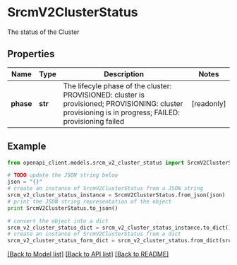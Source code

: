 # SrcmV2ClusterStatus

The status of the Cluster

## Properties
Name | Type | Description | Notes
------------ | ------------- | ------------- | -------------
**phase** | **str** | The lifecyle phase of the cluster:    PROVISIONED:  cluster is provisioned;    PROVISIONING:  cluster provisioning is in progress;    FAILED:  provisioning failed  | [readonly] 

## Example

```python
from openapi_client.models.srcm_v2_cluster_status import SrcmV2ClusterStatus

# TODO update the JSON string below
json = "{}"
# create an instance of SrcmV2ClusterStatus from a JSON string
srcm_v2_cluster_status_instance = SrcmV2ClusterStatus.from_json(json)
# print the JSON string representation of the object
print SrcmV2ClusterStatus.to_json()

# convert the object into a dict
srcm_v2_cluster_status_dict = srcm_v2_cluster_status_instance.to_dict()
# create an instance of SrcmV2ClusterStatus from a dict
srcm_v2_cluster_status_form_dict = srcm_v2_cluster_status.from_dict(srcm_v2_cluster_status_dict)
```
[[Back to Model list]](../ccloud/README.md#documentation-for-models) [[Back to API list]](../ccloud/README.md#documentation-for-api-endpoints) [[Back to README]](../ccloud/README.md)


